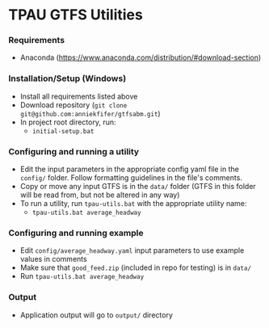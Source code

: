 # TPAU GTFS Utilities

### Requirements

- Anaconda (https://www.anaconda.com/distribution/#download-section)

### Installation/Setup (Windows)

- Install all requirements listed above
- Download repository (`git clone git@github.com:anniekfifer/gtfsabm.git`)
- In project root directory, run:
  - `initial-setup.bat`

### Configuring and running a utility

- Edit the input parameters in the appropriate config yaml file in the `config/` folder. Follow formatting guidelines in the file's comments. 
- Copy or move any input GTFS is in the `data/` folder (GTFS in this folder will be read from, but not be altered in any way)
- To run a utility, run `tpau-utils.bat` with the appropriate utility name:
  - `tpau-utils.bat average_headway`

### Configuring and running example

- Edit `config/average_headway.yaml` input parameters to use example values in comments
- Make sure that `good_feed.zip` (included in repo for testing) is in `data/`
- Run `tpau-utils.bat average_headway`
  
### Output
- Application output will go to `output/` directory
